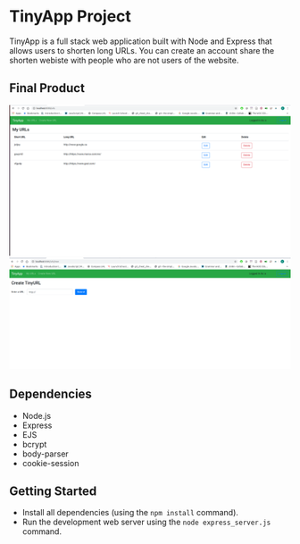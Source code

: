 # TinyApp Project

TinyApp is a full stack web application built with Node and Express that allows users to shorten long URLs. You can create an account share the shorten webiste with people who are not users of the website.

## Final Product

![My URLs](img/ScreenshotMyURLS.png "My Urls page")
![Create URL Page](img/ScreenshotCreateURL.png "Create new short URL")


## Dependencies

- Node.js
- Express
- EJS
- bcrypt
- body-parser
- cookie-session

## Getting Started

- Install all dependencies (using the `npm install` command).
- Run the development web server using the `node express_server.js` command.
